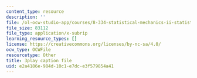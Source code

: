 ```yaml
---
content_type: resource
description: ''
file: /ol-ocw-studio-app/courses/8-334-statistical-mechanics-ii-statistical-physics-of-fields-spring-2014/e2a4186e984d10c1e7dce3f579854a41_H44LyNdIi5E.srt
file_size: 83112
file_type: application/x-subrip
learning_resource_types: []
license: https://creativecommons.org/licenses/by-nc-sa/4.0/
ocw_type: OCWFile
resourcetype: Other
title: 3play caption file
uid: e2a4186e-984d-10c1-e7dc-e3f579854a41
---
```

